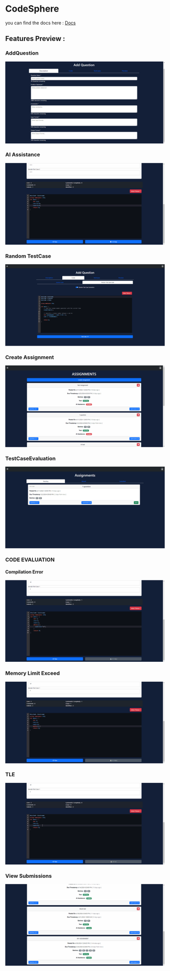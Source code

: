 # CodeSphere

you can find the docs here : [Docs](https://sakshamsahgal.github.io/Major-2-CodeSphere/)

## Features Preview : 

### AddQuestion

![](./readmePhotos/AddQuestion.gif)

### AI Assistance

![](./readmePhotos/AIAssistance.gif)

### Random TestCase

![](./readmePhotos/RandomTestCase.gif)

### Create Assignment

![](./readmePhotos/CreateAssignment.gif)

### TestCaseEvaluation

![](./readmePhotos/TestCaseEvaluation.gif)

### CODE EVALUATION

#### Compilation Error

![](./readmePhotos/CE.gif)

### Memory Limit Exceed

![](./readmePhotos/MLE.gif)

### TLE

![](./readmePhotos/TLE.gif)

### View Submissions

![](./readmePhotos/ViewSubmission.gif)
